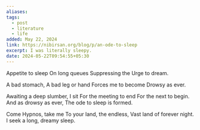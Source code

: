 ```yaml
---
aliases: 
tags:
  - post
  - literature
  - life
added: May 22, 2024
link: https://nibirsan.org/blog/p/an-ode-to-sleep
excerpt: I was literally sleepy.
date: 2024-05-22T09:54:55+05:30
---
```

Appetite to sleep
On long queues
Suppressing the
Urge to dream.

A bad stomach, 
A bad leg or hand
Forces me to become
Drowsy as ever.

Awaiting a deep slumber, I sit
For the meeting to end
For the next to begin.
And as drowsy as ever,
The ode to sleep is formed.

Come Hypnos, take me
To your land, the endless,
Vast land of forever night.
I seek a long, dreamy sleep.